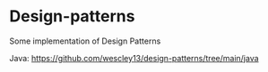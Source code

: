 # Design-patterns

Some implementation of Design Patterns

Java:
https://github.com/wescley13/design-patterns/tree/main/java

